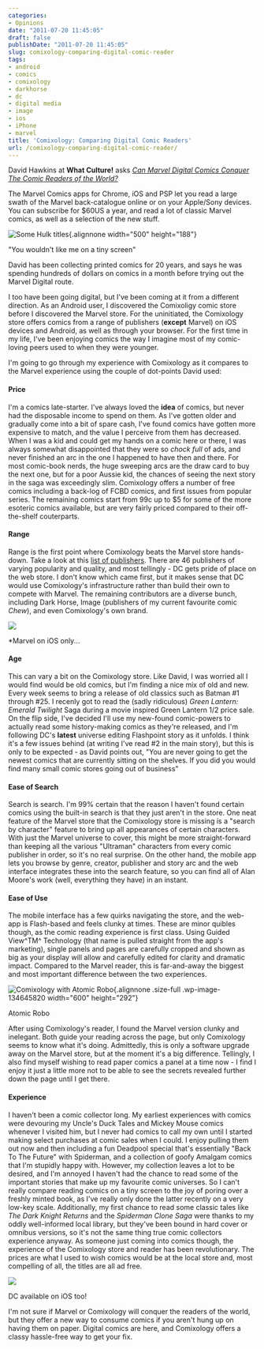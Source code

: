 ```yaml
---
categories:
- Opinions
date: "2011-07-20 11:45:05"
draft: false
publishDate: "2011-07-20 11:45:05"
slug: comixology-comparing-digital-comic-reader
tags:
- android
- comics
- comixology
- darkhorse
- dc
- digital media
- image
- ios
- iPhone
- marvel
title: 'Comixology: Comparing Digital Comic Readers'
url: /comixology-comparing-digital-comic-reader/
---
```

David Hawkins at **What Culture!** asks [*Can Marvel Digital Comics
Conquer The Comic Readers of the
World?*](http://whatculture.com/comics/can-marvel-digital-comics-conquer-the-comic-readers-of-the-world.php)

The Marvel Comics apps for Chrome, iOS and PSP let you read a large
swath of the Marvel back-catalogue online or on your Apple/Sony devices.
You can subscribe for \$60US a year, and read a lot of classic Marvel
comics, as well as a selection of the new stuff.

![](https://turbo.geekorium.com.au/wp-content/uploads/digitalHulk-500x1881222222112222212312111.jpg "Some Hulk titles"){.alignnone
width="500" height="188"}

"You wouldn't like me on a tiny screen"

David has been collecting printed comics for 20 years, and says he was
spending hundreds of dollars on comics in a month before trying out the
Marvel Digital route.

I too have been going digital, but I've been coming at it from a
different direction. As an Android user, I discovered the Comixoligy
comic store before I discovered the Marvel store. For the uninitiated,
the Comixology store offers comics from a range of publishers
(**except** Marvel) on iOS devices and Android, as well as through your
browser. For the first time in my life, I've been enjoying comics the
way I imagine most of my comic-loving peers used to when they were
younger.

I'm going to go through my experience with Comixology as it compares to
the Marvel experience using the couple of dot-points David used:

#### Price

I'm a comics late-starter. I've always loved the **idea** of comics, but
never had the disposable income to spend on them. As I've gotten older
and gradually come into a bit of spare cash, I've found comics have
gotten more expensive to match, and the value I perceive from them has
decreased. When I was a kid and could get my hands on a comic here or
there, I was always somewhat disappointed that they were so *chock full*
of ads, and never finished an arc in the one I happened to have then and
there. For most comic-book nerds, the huge sweeping arcs are the draw
card to buy the next one, but for a poor Aussie kid, the chances of
seeing the next story in the saga was exceedingly slim. Comixology
offers a number of free comics including a back-log of FCBD comics, and
first issues from popular series. The remaining comics start from 99c up
to \$5 for some of the more esoteric comics available, but are very
fairly priced compared to their off-the-shelf couterparts.

#### Range

Range is the first point where Comixology beats the Marvel store
hands-down. Take a look at this [list of
publishers](https://comics.comixology.com/#/publishers). There are 46
publishers of varying popularity and quality, and most tellingly - DC
gets pride of place on the web store. I don't know which came first, but
it makes sense that DC would use Comixology's infrastructure rather than
build their own to compete with Marvel. The remaining contributors are a
diverse bunch, including Dark Horse, Image (publishers of my current
favourite comic *Chew*), and even Comixology's own brand.

![](https://turbo.geekorium.com.au/wp-content/uploads/comicsbycomixology42212312111.jpg)

\*Marvel on iOS only...

#### Age

This can vary a bit on the Comixology store. Like David, I was worried
all I would find would be old comics, but I'm finding a nice mix of old
and new. Every week seems to bring a release of old classics such as
Batman \#1 through \#25. I recenly got to read the (sadly ridiculous)
*Green Lantern: Emerald Twilight* Saga during a movie inspired Green
Lantern 1/2 price sale. On the flip side, I've decided I'll use my
new-found comic-powers to actually read some history-making comics as
they're released, and I'm following DC's **latest** universe editing
Flashpoint story as it unfolds. I think it's a few issues behind (at
writing I've read \#2 in the main story), but this is only to be
expected - as David points out, "You are never going to get the newest
comics that are currently sitting on the shelves. If you did you would
find many small comic stores going out of business"

#### Ease of Search

Search is search. I'm 99% certain that the reason I haven't found
certain comics using the built-in search is that they just aren't in the
store. One neat feature of the Marvel store that the Comixology store is
missing is a "search by character" feature to bring up all appearances
of certain characters. With just the Marvel universe to cover, this
might be more straight-forward than keeping all the various "Ultraman"
characters from every comic publisher in order, so it's no real
surprise. On the other hand, the mobile app lets you browse by genre,
creator, publisher and story arc and the web interface integrates these
into the search feature, so you can find all of Alan Moore's work (well,
everything they have) in an instant.

#### Ease of Use

The mobile interface has a few quirks navigating the store, and the
web-app is Flash-based and feels clunky at times. These are minor
quibles though, as the comic reading experience is first class. Using
Guided View\^TM\^ Technology (that name is pulled straight from the
app's marketing), single panels and pages are carefully cropped and
shown as big as your display will allow and carefully edited for clarity
and dramatic impact. Compared to the Marvel reader, this is far-and-away
the biggest and most important difference between the two experiences.

![](https://turbo.geekorium.com.au/wp-content/uploads/f-1024-14-e131115944128712312111.jpg "Comixology with Atomic Robo"){.alignnone
.size-full .wp-image-134645820 width="600" height="292"}

Atomic Robo![]()

After using Comixology's reader, I found the Marvel version clunky and
inelegant. Both guide your reading across the page, but only Comixology
seems to know what it's doing. Admittedly, this is only a software
upgrade away on the Marvel store, but at the moment it's a big
difference. Tellingly, I also find myself wishing to read paper comics a
panel at a time now - I find I enjoy it just a little more not to be
able to see the secrets revealed further down the page until I get
there.

#### Experience

I haven't been a comic collector long. My earliest experiences with
comics were devouring my Uncle's Duck Tales and Mickey Mouse comics
whenever I visited him, but I never had comics to call my own until I
started making select purchases at comic sales when I could. I enjoy
pulling them out now and then including a fun Deadpool special that's
essentially "Back To The Future" with Spiderman, and a collection of
goofy Amalgam comics that I'm stupidly happy with. However, my
collection leaves a lot to be desired, and I'm annoyed I haven't had the
chance to read some of the important stories that make up my favourite
comic universes. So I can't really compare reading comics on a tiny
screen to the joy of poring over a freshly minted book, as I've really
only done the latter recently on a very low-key scale. Additionally, my
first chance to read some classic tales like *The Dark Knight Returns*
and the *Spiderman Clone Saga* were thanks to my oddly well-informed
local library, but they've been bound in hard cover or omnibus versions,
so it's not the same thing true comic collectors experience anyway. As
someone just coming into comics though, the experience of the Comixology
store and reader has been revolutionary. The prices are what I used to
wish comics would be at the local store and, most compelling of all, the
titles are all ad free.

![](https://turbo.geekorium.com.au/wp-content/uploads/mzl.xrdujmrj.320x480-751212312111.jpg)

DC available on iOS too!

I'm not sure if Marvel or Comixology will conquer the readers of the
world, but they offer a new way to consume comics if you aren't hung up
on having them on paper. Digital comics are here, and Comixology offers
a classy hassle-free way to get your fix.